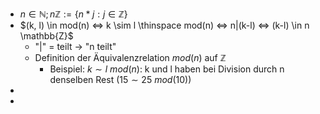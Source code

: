 - $n\in\mathbb{N};n\mathbb{Z}:=\lbrace n\ast j:j\in\mathbb{Z}\rbrace$
- $(k, l) \in mod(n) <=> k \sim l \thinspace mod(n) <=> n|(k-l) <=> (k-l) \in n \mathbb{Z}$
	- "|" = teilt -> "n teilt"
	- Definition der Äquivalenzrelation $mod(n)$ auf $\mathbb{Z}$
		- Beispiel: $k\sim l\ mod(n)$: k und l haben bei Division durch n denselben Rest ($15\sim25\ mod(10)$)
-
-